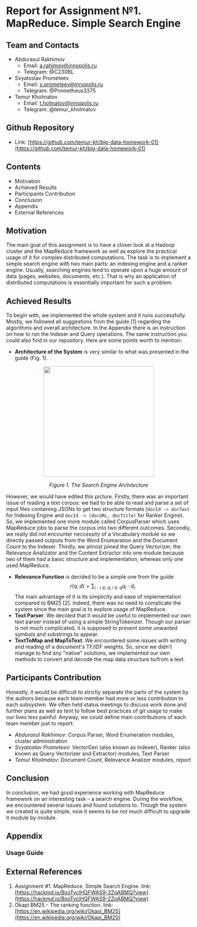 ﻿# Report for Assignment №1. MapReduce. Simple Search Engine
## Team and Contacts
- Abdurasul Rakhimov
	- Email: a.rahimov@innopolis.ru
	- Telegram: @C230BL
- Svyatoslav Prometeev
	- Email: s.prometeev@innopolis.ru
	- Telegram: @Prometheus3375
- Temur Kholmatov
	- Email: t.holmatov@innopolis.ru
	- Telegram: @temur_kholmatov
## Github Repository
- Link: [https://github.com/temur-kh/big-data-homework-01](https://github.com/temur-kh/big-data-homework-01)
## Contents
- Motivation
- Achieved Results
- Participants Contribution
- Conclusion
- Appendix
- External References
## Motivation
The main goal of this assignment is to have a closer look at a Hadoop cluster and the MapReduce framework as well as explore the practical usage of it for complex distributed computations. The task is to implement a simple search engine with two main parts: an indexing engine and a ranker engine. Usually, searching engines tend to operate upon a huge amount of data (pages, websites, documents, etc.). That is why an application of distributed computations is essentially important for such a problem.
## Achieved Results
To begin with, we implemented the whole system and it runs successfully. Mostly, we followed all suggestions from the guide [1] regarding the algorithms and overall architecture. In the Appendix there is an instruction on how to run the Indexer and Query operations. The same instruction you could also find in our repository. Here are some points worth to mention:
- **Architecture of the System** is very similar to what was presented in the guide (Fig. 1). 

<p align="center">
<img src="https://user-images.githubusercontent.com/20341995/66276753-39942e00-e89e-11e9-8a9c-e15df9c7c97c.png" width="300" />
</p>

<p align="center"><i>Figure 1. The Search Engine Architecture</i></p>

However, we would have edited this picture. Firstly, there was an important issue of reading a text corpus: we had to be able to read and parse a set of input files containing JSONs to get two structure formats (`docId -> docText` for Indexing Engine and `docId -> (docURL, docTitle)` for Ranker Engine). So, we implemented one more module called CorpusParser which uses MapReduce jobs to parse the corpus into two different outcomes. Secondly, we really did not encounter neccessity of a Vocabulary module so we directly passed outputs from the Word Enumaration and the Document Count to the Indexer. Thirdly, we almost joined the Query Vectorizer, the Relevance Analizator and the Content Extractor into one module because two of them had a basic structure and implementation, whereas only one used MapReduce.
- **Relevance Function** is decided to be a simple one from the guide $$
r(q,d) = \sum_{i: i\in d, i\in q} q_i \cdot d_i.$$ The main advantage of it is its simplicity and ease of implementation compared to BM25 [2]. Indeed, there was no need to complicate the system since the main goal is to explore usage of MapReduce.
- **Text Parser**. We decided that it would be useful to implemented our own text parser instead of using a simple StringTokenizer. Though our parser is not much complicated, it is supposed to prevent some unwanted symbols and substrings to appear.
- **TextToMap and MapToText**. We encountered some issues with writing and reading of a document's TF/IDF weights. So, since we didn't manage to find any "native" solutions, we implemented our own methods to convert and decode the map data structure to/from a text.
## Participants Contribution
Honestly, it would be difficult to strictly separate the parts of the system by the authors because each team member had more or less contribution to each subsystem. We often held status meetings to discuss work done and further plans as well as tent to follow best practices of git usage to make our lives less painful. Anyway, we could define main contributions of each team member just to report:

- *Abdurasul Rakhimov*: Corpus Parser, Word Enumeration modules, cluster administration
- *Svyatoslav Prometeev*: VectorGen (also known as Indexer), Ranker (also known as Query Vectorizer and Extractor) modules, Text Parser
- *Temur Kholmatov*:  Document Count, Relevance Analizer modules, report
## Conclusion
In conclusion, we had good experience working with MapReduce framework on an interesting task - a search engine. During the workflow, we encountered several issues and found solutions to. Though the system we created is quite simple, now it seems to be not much difficult to upgrade it module by module.
## Appendix
### Usage Guide
## External References
1. Assignment #1. MapReduce. Simple Search Engine. link: [https://hackmd.io/BxoTvclHQFWAS9-2ZpABMQ?view](https://hackmd.io/BxoTvclHQFWAS9-2ZpABMQ?view)
2. Okapi BM25 - The ranking function. link: [https://en.wikipedia.org/wiki/Okapi_BM25](https://en.wikipedia.org/wiki/Okapi_BM25)
